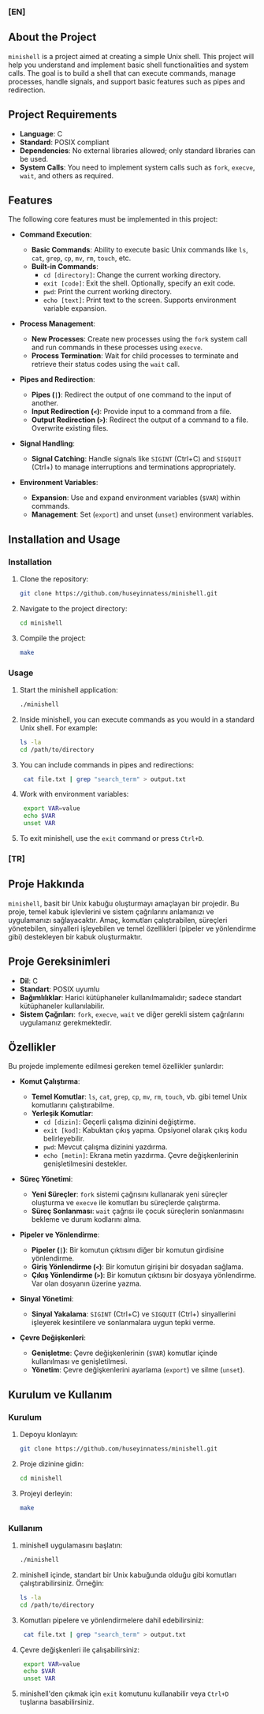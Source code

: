 ### [EN]

## About the Project

`minishell` is a project aimed at creating a simple Unix shell. This project will help you understand and implement basic shell functionalities and system calls. The goal is to build a shell that can execute commands, manage processes, handle signals, and support basic features such as pipes and redirection.

## Project Requirements

- **Language**: C
- **Standard**: POSIX compliant
- **Dependencies**: No external libraries allowed; only standard libraries can be used.
- **System Calls**: You need to implement system calls such as `fork`, `execve`, `wait`, and others as required.

## Features

The following core features must be implemented in this project:

- **Command Execution**:
  - **Basic Commands**: Ability to execute basic Unix commands like `ls`, `cat`, `grep`, `cp`, `mv`, `rm`, `touch`, etc.
  - **Built-in Commands**:
    - `cd [directory]`: Change the current working directory.
    - `exit [code]`: Exit the shell. Optionally, specify an exit code.
    - `pwd`: Print the current working directory.
    - `echo [text]`: Print text to the screen. Supports environment variable expansion.

- **Process Management**:
  - **New Processes**: Create new processes using the `fork` system call and run commands in these processes using `execve`.
  - **Process Termination**: Wait for child processes to terminate and retrieve their status codes using the `wait` call.

- **Pipes and Redirection**:
  - **Pipes (`|`)**: Redirect the output of one command to the input of another.
  - **Input Redirection (`<`)**: Provide input to a command from a file.
  - **Output Redirection (`>`)**: Redirect the output of a command to a file. Overwrite existing files.

- **Signal Handling**:
  - **Signal Catching**: Handle signals like `SIGINT` (Ctrl+C) and `SIGQUIT` (Ctrl+\) to manage interruptions and terminations appropriately.

- **Environment Variables**:
  - **Expansion**: Use and expand environment variables (`$VAR`) within commands.
  - **Management**: Set (`export`) and unset (`unset`) environment variables.

## Installation and Usage

### Installation

1. Clone the repository:

   ```bash
   git clone https://github.com/huseyinnatess/minishell.git

2. Navigate to the project directory:
   
    ```bash
    cd minishell

3. Compile the project:
  
    ```bash
    make

### Usage

1. Start the minishell application:
   
    ```bash
    ./minishell

2. Inside minishell, you can execute commands as you would in a standard Unix shell. For example:

    ```bash
    ls -la
    cd /path/to/directory

3. You can include commands in pipes and redirections:

   ```bash
    cat file.txt | grep "search_term" > output.txt

4. Work with environment variables:

   ```bash
    export VAR=value
    echo $VAR
    unset VAR

5. To exit minishell, use the `exit` command or press `Ctrl+D`.

### [TR]

## Proje Hakkında

`minishell`, basit bir Unix kabuğu oluşturmayı amaçlayan bir projedir. Bu proje, temel kabuk işlevlerini ve sistem çağrılarını anlamanızı ve uygulamanızı sağlayacaktır. Amaç, komutları çalıştırabilen, süreçleri yönetebilen, sinyalleri işleyebilen ve temel özellikleri (pipeler ve yönlendirme gibi) destekleyen bir kabuk oluşturmaktır.

## Proje Gereksinimleri

- **Dil**: C
- **Standart**: POSIX uyumlu
- **Bağımlılıklar**: Harici kütüphaneler kullanılmamalıdır; sadece standart kütüphaneler kullanılabilir.
- **Sistem Çağrıları**: `fork`, `execve`, `wait` ve diğer gerekli sistem çağrılarını uygulamanız gerekmektedir.

## Özellikler

Bu projede implemente edilmesi gereken temel özellikler şunlardır:

- **Komut Çalıştırma**:
  - **Temel Komutlar**: `ls`, `cat`, `grep`, `cp`, `mv`, `rm`, `touch`, vb. gibi temel Unix komutlarını çalıştırabilme.
  - **Yerleşik Komutlar**:
    - `cd [dizin]`: Geçerli çalışma dizinini değiştirme.
    - `exit [kod]`: Kabuktan çıkış yapma. Opsiyonel olarak çıkış kodu belirleyebilir.
    - `pwd`: Mevcut çalışma dizinini yazdırma.
    - `echo [metin]`: Ekrana metin yazdırma. Çevre değişkenlerinin genişletilmesini destekler.

- **Süreç Yönetimi**:
  - **Yeni Süreçler**: `fork` sistemi çağrısını kullanarak yeni süreçler oluşturma ve `execve` ile komutları bu süreçlerde çalıştırma.
  - **Süreç Sonlanması**: `wait` çağrısı ile çocuk süreçlerin sonlanmasını bekleme ve durum kodlarını alma.

- **Pipeler ve Yönlendirme**:
  - **Pipeler (`|`)**: Bir komutun çıktısını diğer bir komutun girdisine yönlendirme.
  - **Giriş Yönlendirme (`<`)**: Bir komutun girişini bir dosyadan sağlama.
  - **Çıkış Yönlendirme (`>`)**: Bir komutun çıktısını bir dosyaya yönlendirme. Var olan dosyanın üzerine yazma.

- **Sinyal Yönetimi**:
  - **Sinyal Yakalama**: `SIGINT` (Ctrl+C) ve `SIGQUIT` (Ctrl+\) sinyallerini işleyerek kesintilere ve sonlanmalara uygun tepki verme.

- **Çevre Değişkenleri**:
  - **Genişletme**: Çevre değişkenlerinin (`$VAR`) komutlar içinde kullanılması ve genişletilmesi.
  - **Yönetim**: Çevre değişkenlerini ayarlama (`export`) ve silme (`unset`).

## Kurulum ve Kullanım

### Kurulum

1. Depoyu klonlayın:

   ```bash
   git clone https://github.com/huseyinnatess/minishell.git

2. Proje dizinine gidin:
   
    ```bash
    cd minishell

3. Projeyi derleyin:
  
    ```bash
    make

### Kullanım

1. minishell uygulamasını başlatın:
   
    ```bash
    ./minishell

2. minishell içinde, standart bir Unix kabuğunda olduğu gibi komutları çalıştırabilirsiniz. Örneğin:

    ```bash
    ls -la
    cd /path/to/directory

3. Komutları pipelere ve yönlendirmelere dahil edebilirsiniz:

   ```bash
    cat file.txt | grep "search_term" > output.txt

4. Çevre değişkenleri ile çalışabilirsiniz:

   ```bash
    export VAR=value
    echo $VAR
    unset VAR

5. minishell'den çıkmak için `exit` komutunu kullanabilir veya `Ctrl+D` tuşlarına basabilirsiniz.
  
